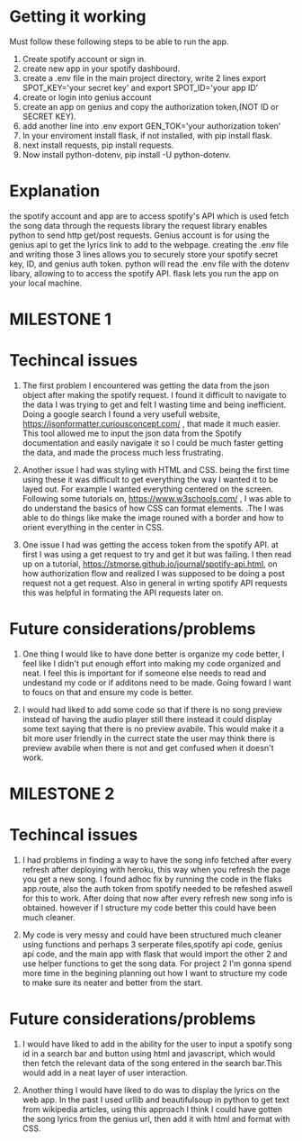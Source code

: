 Getting it working
==================
Must follow these following steps to be able to run the app.
1. Create spotify account or sign in. 
2. create new app in your spotify dashbourd.
4. create a .env file in the main project directory, write 2 lines export SPOT_KEY='your secret key' and export SPOT_ID='your app ID'
5. create or login into genius account
6. create an app on genius and copy the authorization token,(NOT ID or SECRET KEY).
7. add another line into .env export GEN_TOK='your authorization token'
5. In your enviroment install flask, if not installed, with pip install flask.
3. next install requests, pip install requests.
5. Now install python-dotenv, pip install -U python-dotenv.

Explanation
============
the spotify account and app are to access spotify's API which is used fetch the song data through the requests library 
the request library enables python to send http get/post requests.
Genius account is for using the genius api to get the lyrics link to add to the webpage.
creating the .env file and writing those 3 lines allows you to securely store your spotify secret key, ID, and genius auth token.
python will read the .env file with the dotenv libary, allowing to to access the spotify API.
flask lets you run the app on your local machine.

MILESTONE 1
===========
Techincal issues
================
1. The first problem I encountered was getting the data from the json object after making the spotify request.
I found it difficult to navigate to the data I was trying to get and felt I wasting time and being inefficient. 
Doing a google search I found a very usefull website, https://jsonformatter.curiousconcept.com/ , that made it much easier.
This tool allowed me to input the json data from the Spotify documentation
and easily navigate it so I could be much faster getting the data, and made the process much less frustrating.

2. Another issue I had was styling with HTML and CSS.
being the first time using these it was difficult to get everything the way I wanted it
to be layed out. For example I wanted everything centered on the screen. Following some tutorials on, https://www.w3schools.com/ 
, I was able to do understand the basics of how CSS can format elements.
.The I was able to do things like make the image rouned with a border and how to orient everything in
the center in CSS.

3. One issue I had was getting the access token from the spotify API. at first I was using a get request 
to try and get it but was failing. I then read up on a tutorial, https://stmorse.github.io/journal/spotify-api.html,
on how authorization flow and realized I was supposed to be doing a post request not a get request. 
Also in general in wrting spotify API requests this was helpful in formating the API requests later on.
  
  
 Future considerations/problems
 ==============================
1. One thing I would like to have done better is organize my code better, I feel like I didn't put enough effort
into making my code organized and neat. I feel this is important for if someone else needs to read and undestand 
my code or if additons need to be made. Going foward I want to foucs on that and ensure my code is better.
    
2. I would had liked to add some code so that if there is no song preview instead of having the audio player still there
instead it could display some text saying that there is no preview avabile. This would make it a bit more user friendly
in the currect state the user may think there is preview avabile when there is not and get confused when it doesn't work.

MILESTONE 2
===========
Techincal issues
================
1. I had problems in finding a way to have the song info fetched after every refresh after deploying with heroku, this way when you refresh the page you get a new song. 
I found adhoc fix by running the code in the flaks app.route, also the auth token from spotify needed to be refeshed aswell for this to work. 
After doing that now after every refresh new song info is obtained. however if I structure my code better this could have been much cleaner.

2. My code is very messy and could have been structured much cleaner using functions and perhaps 3 serperate files,spotify api code, genius api code, and the main app with flask 
that would import the other 2 and use helper functions to get the song data. For project 2 I'm gonna spend more time in the begining planning out how I want to structure my code
to make sure its neater and better from the start.

 Future considerations/problems
 ==============================
 1. I would have liked to add in the ability for the user to input a spotify song id in a search bar and button using html and javascript,
which would then fetch the relevant data of the song entered in the search bar.This would add in a neat layer of user interaction.

2. Another thing I would have liked to do was to display the lyrics on the web app. In the past I used urllib and beautifulsoup in python to get text from
wikipedia articles, using this approach I think I could have gotten the song lyrics from the genius url, then add it with html and format with CSS.